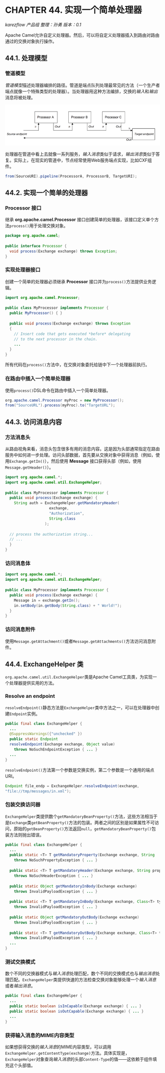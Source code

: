# CHAPTER 44. 实现一个简单处理器
*karezflow 产品组
整理：孙勇
版本：0.1*

Apache Camel允许自定义处理器。然后，可以将自定义处理器插入到路由对路由通过的交换对象执行操作。

## 44.1. 处理模型

### 管道模型
*管道模型*描述处理器编排的路径。管道是端点队列处理最常见的方法（一个生产者端点就像一个特殊类型的处理器）。当处理器用这种方法编排，交换的*输入*和*输出*消息将被处理。

![](./images/PipeliningModel.png)

处理器在管道中看上去就像一系列服务，*输入消息*类似于请求，*输出消息*类似于答复。实际上，在现实的管道中，节点经常使用Web服务端点实现，比如CXF组件。

```java
from(SourceURI).pipeline(ProcessorA, ProcessorB, TargetURI);
```

## 44.2. 实现一个简单的处理器
### Processor 接口
继承 **org.apache.camel.Processor** 接口创建简单的处理器，该接口定义单个方法`process()`用于处理交换对象。

```java
package org.apache.camel;

public interface Processor {
  void process(Exchange exchange) throws Exception;
}
```

### 实现处理器接口
创建一个简单的处理器必须继承 **Processor** 接口并为`process()`方法提供业务逻辑。

```java
import org.apache.camel.Processor;

public class MyProcessor implements Processor {
  public MyProcessor() { }
  
  public void process(Exchange exchange) throws Exception
  {
    // Insert code that gets executed *before* delegating
    // to the next processor in the chain.
    ...
  }
}
```

所有代码在`process()`方法中，在交换对象委托给链中下一个处理器前执行。

### 在路由中插入一个简单处理器
使用`process()`DSL命令在路由中插入一个简单处理器。

```java
org.apache.camel.Processor myProc = new MyProcessor();
from("SourceURL").process(myProc).to("TargetURL");
```

## 44.3. 访问消息内容
### 方法消息头
从路由视角来看，消息头包含很多有用的消息内容。这是因为头部通常指定在路由服务中如何进一步处理。访问头部数据，首先要从交换对象中获得消息（例如，使用`Exchange.getIn()`），然后使用 **Message** 接口获得头部（例如，使用`Message.getHeader()`）。

```java
import org.apache.camel.*;
import org.apache.camel.util.ExchangeHelper;

public class MyProcessor implements Processor {
  public void process(Exchange exchange) {
    String auth = ExchangeHelper.getMandatoryHeader(
                    exchange,
                    "Authorization",
                    String.class
                  );

  // process the authorization string...
  // ...
  }
}
```

### 访问消息体

```java
import org.apache.camel.*;
import org.apache.camel.util.ExchangeHelper;

public class MyProcessor implements Processor {
  public void process(Exchange exchange) {
    Message in = exchange.getIn();
    in.setBody(in.getBody(String.class) + " World!");
  }
}
```

### 访问消息附件
使用`Message.getAttachment()`或者`Message.getAttachments()`方法访问消息附件。

## 44.4. ExchangeHelper 类
`org.apache.camel.util.ExchangeHelper`类是Apache Camel工具类，为实现一个处理器提供实用的方法。

### Resolve an endpoint
`resolveEndpoint()`静态方法是`ExchangeHelper`类中方法之一，可以在处理器中创建`Endpoint`实例。

```java
public final class ExchangeHelper {
  ...
  @SuppressWarnings({"unchecked" })
  public static Endpoint
  resolveEndpoint(Exchange exchange, Object value)
    throws NoSuchEndpointException { ... }
  ...
}
```

`resolveEndpoint()`方法第一个参数是交换实例，第二个参数是一个通用的端点URI。

```java
Endpoint file_endp = ExchangeHelper.resolveEndpoint(exchange,
"file://tmp/messages/in.xml");
```

### 包装交换访问器
`ExchangeHelper`类提供数个`getMandatoryBeanProperty()`方法，这些方法相当于是`Exchange`类`getBeanProperty()`方法的包装。两者之间的区别是如果属性不可访问，原始的`getBeanProperty()`方法返回`null`，`getMandatoryBeanProperty()`包装方法则抛出错误。

```java
public final class ExchangeHelper {
  ...
  public static <T> T getMandatoryProperty(Exchange exchange, String    propertyName, Class<T> type)
    throws NoSuchPropertyException { ... }

  public static <T> T getMandatoryHeader(Exchange exchange, String propertyName, Class<T> type)
    throws NoSuchHeaderException { ... }

  public static Object getMandatoryInBody(Exchange exchange)
    throws InvalidPayloadException { ... }

  public static <T> T getMandatoryInBody(Exchange exchange, Class<T> type)
    throws InvalidPayloadException { ... }

  public static Object getMandatoryOutBody(Exchange exchange)
    throws InvalidPayloadException { ... }

  public static <T> T getMandatoryOutBody(Exchange exchange, Class<T> type)
    throws InvalidPayloadException { ... }
  ...
}
```

### 测试交换模式
数个不同的交换器模式与*输入消息*处理匹配，数个不同的交换模式也与*输出消息*处理匹配。`ExchangeHelper`类提供快速的方法检查交换对象能够处理一个*输入消息*或者*输出消息*。

```java
public final class ExchangeHelper {
  ...
  public static boolean isInCapable(Exchange exchange) { ... }
  public static boolean isOutCapable(Exchange exchange) { ... }
  ...
}
```

### 获得输入消息的MIME内容类型
如果想获得交换的*输入消息*的MIME内容类型，可以调用`ExchangeHelper.getContentType(exchange)`方法。具体实现是，`ExchangeHelper`对象查询*输入消息*的头部`Content-Type`的值——这依赖于组件填充这个头部值。